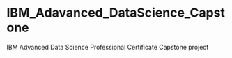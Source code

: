 # IBM_Adavanced_DataScience_Capstone
IBM Advanced Data Science Professional Certificate Capstone project
